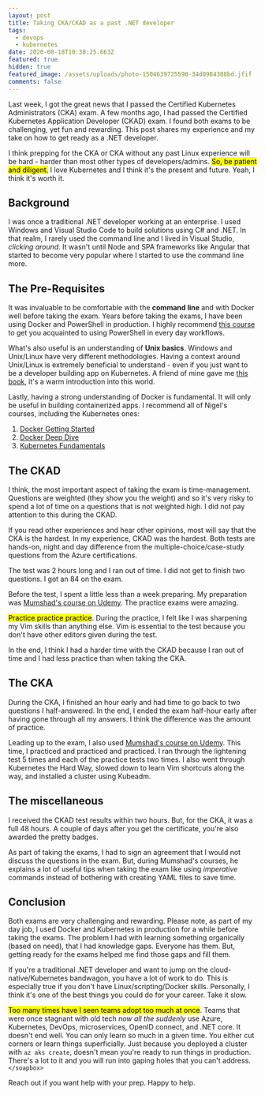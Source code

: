 ```yaml
---
layout: post
title: Taking CKA/CKAD as a past .NET developer
tags:
  - devops
  - kubernetes
date: 2020-08-18T10:30:25.663Z
featured: true
hidden: true
featured_image: /assets/uploads/photo-1504639725590-34d0984388bd.jfif
comments: false
---
```

Last week, I got the great news that I passed the Certified Kubernetes Administrators (CKA) exam. A few months ago, I had passed the Certified Kubernetes Application Developer (CKAD) exam. I found both exams to be challenging, yet fun and rewarding. This post shares my experience and my take on how to get ready as a .NET developer.

<!--more-->

I think prepping for the CKA or CKA without any past Linux experience will be hard - harder than most other types of developers/admins. <mark>So, be patient and diligent.</mark> I love Kubernetes and I think it's the present and future. Yeah, I think it's worth it.

## Background

I was once a traditional .NET developer working at an enterprise. I used Windows and Visual Studio Code to build solutions using C# and .NET. In that realm, I rarely used the command line and I lived in Visual Studio, *clicking around*. It wasn't until Node and SPA frameworks like Angular that started to become very popular where I started to use the command line more. 

## The Pre-Requisites

It was invaluable to be comfortable with the **command line** and with Docker well before taking the exam. Years before taking the exams, I have been using Docker and PowerShell in production. I highly recommend [this course](https://app.pluralsight.com/library/courses/everyday-ps/table-of-contents) to get you acquainted to using PowerShell in every day workflows.

What's also useful is an understanding of **Unix basics**. Windows and Unix/Linux have very different methodologies. Having a context around Unix/Linux is extremely beneficial to understand - even if you just want to be a developer building app on Kubernetes. A friend of mine gave me [this book](https://www.amazon.com/Linux-Command-Line-2nd-Introduction/dp/1593279523/ref=sr_1_3?crid=1WSGF5Q0OO0V0&dchild=1&keywords=the+linux+command+line&qid=1597757164&sprefix=The+Linux+Command%2Caps%2C163&sr=8-3), it's a warm introduction into this world.

Lastly, having a strong understanding of Docker is fundamental. It will only be useful in building containerized apps. I recommend all of Nigel's courses, including the Kubernetes ones:

1. [Docker Getting Started](https://app.pluralsight.com/library/courses/docker-getting-started/table-of-contents)
2. [Docker Deep Dive](https://app.pluralsight.com/library/courses/docker-deep-dive-update/table-of-contents)
3. [Kubernetes Fundamentals](https://app.pluralsight.com/library/courses/docker-kubernetes-big-picture/table-of-contents)

## The CKAD

I think, the most important aspect of taking the exam is time-management. Questions are weighted (they show you the weight) and so it's very risky to spend a lot of time on a questions that is not weighted high. I did not pay attention to this during the CKAD. 

If you read other experiences and hear other opinions, most will say that the CKA is the hardest. In my experience, CKAD was the hardest. Both tests are hands-on, night and day difference from the multiple-choice/case-study questions from the Azure certifications.

The test was 2 hours long and I ran out of time. I did not get to finish two questions. 
I got an 84 on the exam. 

Before the test, I spent a little less than a week preparing. My preparation was [Mumshad's course on Udemy](https://www.udemy.com/course/certified-kubernetes-administrator-with-practice-tests/). The practice exams were amazing. 

<mark>Practice practice practice</mark>. During the practice, I felt like I was sharpening my Vim skills than anything else. Vim is essential to the test because you don't have other editors given during the test.

In the end, I think I had a harder time with the CKAD because I ran out of time and I had less practice than when taking the CKA.

## The CKA

During the CKA, I finished an hour early and had time to go back to two questions I half-answered. In the end, I ended the exam half-hour early after having gone through all my answers. I think the difference was the amount of practice.

Leading up to the exam, I also used [Mumshad's course on Udemy](https://www.udemy.com/course/certified-kubernetes-application-developer/). This time, I practiced and practiced and practiced. I ran through the lightening test 5 times and each of the practice tests two times. I also went through Kubernetes the Hard Way, slowed down to learn Vim shortcuts along the way, and installed a cluster using Kubeadm.

## The miscellaneous

I received the CKAD test results within two hours. But, for the CKA, it was a full 48 hours. A couple of days after you get the certificate, you're also awarded the pretty badges. 

<div data-iframe-width="150" data-iframe-height="270" data-share-badge-id="bd51ffc4-4b4d-4533-951f-b8d56be49de1" data-share-badge-host="https://www.youracclaim.com"></div><script type="text/javascript" async src="//cdn.youracclaim.com/assets/utilities/embed.js"></script>

<div data-iframe-width="150" data-iframe-height="270" data-share-badge-id="4782ece5-1f6b-4399-9800-e395455b0a9c" data-share-badge-host="https://www.youracclaim.com"></div><script type="text/javascript" async src="//cdn.youracclaim.com/assets/utilities/embed.js"></script>

As part of taking the exams, I had to sign an agreement that I would not discuss the questions in the exam. But, during Mumshad's courses, he explains a lot of useful tips when taking the exam like using *imperative* commands instead of bothering with creating YAML files to save time.

## Conclusion

Both exams are very challenging and rewarding. Please note, as part of my day job, I used Docker and Kubernetes in production for a while before taking the exams. The problem I had with learning something organically (based on need), that I had knowledge gaps. Everyone has them. But, getting ready for the exams helped me find those gaps and fill them. 

If you're a traditional .NET developer and want to jump on the cloud-native/Kubernetes bandwagon, you have a lot of work to do. This is especially true if you don't have Linux/scripting/Docker skills. Personally, I think it's one of the best things you could do for your career. Take it slow.

<mark>Too many times have I seen teams adopt too much at once</mark>. Teams that were once  stagnant with old tech _now all the suddenly_ use Azure, Kubernetes, DevOps, microservices, OpenID connect, and .NET core. It doesn't end well. You can only learn so much in a given time. You either cut corners or learn things superficially. Just because you deployed a cluster with `az aks create`, doesn't mean you're ready to run things in production. There's a lot to it and you will run into gaping holes that you can't address. `</soapbox>`

Reach out if you want help with your prep. Happy to help.